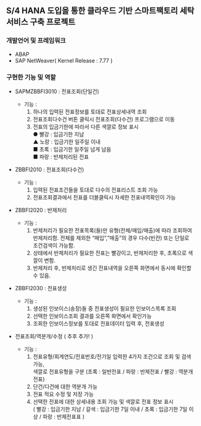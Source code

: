 ## S/4 HANA 도입을 통한 클라우드 기반 스마트팩토리 세탁 서비스 구축 프로젝트 <WISHWASH>
### 개발언어 및 프레임워크
  - ABAP
  - SAP NetWeaver( Kernel Release : 7.77 )
### 구현한 기능 및 역할  
  - SAPMZBBFI3010 : 전표조회(단일건)  
    - 기능 :
       1. 하나의 입력된 전표정보를 토대로 전표상세내역 조회
       2. 전표조회다수건 버튼 클릭시 전표조회(다수건) 프로그램으로 이동
       3. 전표의 입금기한에 따라서 다른 색깔로 정보 표시  
           ● 빨강 : 입금기한 지남  
           ▲ 노랑 : 입금기한 일주일 이내   
           ■ 초록 : 입금기한 일주일 넘게 남음  
           ■ 파랑 : 반제처리된 전표   
  
  - ZBBFI2010 : 전표조회(다수건)  
    - 기능 : 
      1. 입력된 전표조건들을 토대로 다수의 전표리스트 조회 가능
      2. 전표조회결과에서 전표를 더블클릭시 자세한 전표내역확인이 가능
  
  - ZBBFI2020 : 반제처리  
    - 기능 :
      1. 반제처리가 필요한 전표목록(들)만 유형(전체/매입/매출)에 따라 조회하여 반제처리함.
         전체를 제외한 “매입“,”매출”의 경우 다수(빈칸) 또는 단일로 조건검색이 가능함.
      2. 상태에서 반제처리가 필요한 전표는 빨강이고, 반제처리한 후, 초록으로 색깔이 변함.
      3. 반제처리 후, 반제처리로 생긴 전표내역을 오른쪽 화면에서 동시에 확인할 수 있음.

  - ZBBFI2030 : 전표생성  
    - 기능 :
      1. 생성된 인보이스(송장)들 중 전표생성이 필요한 인보이스목록 조회
      2. 선택한 인보이스조회 결과를 오른쪽 화면에서 확인가능
      3. 조회한 인보이스정보를 토대로 전표데이터 입력 후, 전표생성

  - 전표조회/역분개/수정 ( 추후 추가! )  
    - 기능 :
      1. 전표유형/회계연도/전표번호/전기일 입력한 4가지 조건으로 조회 및 검색 가능,  
	 색깔로 전표유형을 구분  	(초록 : 일반전표 / 파랑 : 반제전표 / 빨강 : 역분개전표)
      2. 단건/다건에 대한 역분개 가능
      3. 전표 적요 수정 및 저장 가능
      4. 선택한 전표에 대한 상세내용 조회 가능 및 색깔로 전표 정보 표시  
      	( 빨강 : 입금기한 지남 / 갈색 : 입금기한 7일 이내 / 초록 : 입금기한 7일 이상 / 
      	파랑 : 반제전표표 )

  
 
